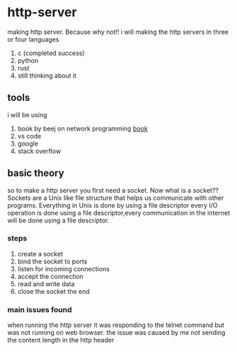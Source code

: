 # http-server
making http server. Because why not!!
i will making the http servers in three or four languages
1. c (completed success)
2. python
3. rust
4. still thinking about it
## tools
i will be using 
1. book by beej on network programming [book](https://beej.us/guide/bgnet/)
2. vs code
3. google
4. stack overflow

## basic theory
so to make a http server you first need a socket. Now what is a socket?? Sockets are a Unix like file structure that helps us communicate with other programs. Everything in Unix is done by using a file descriptor every I/O operation is done using a file descriptor,every communication in the internet will be done using a file descriptor.


### steps

1. create a socket
2. bind the socket to ports
3. listen for incoming connections
4. accept the connection
5. read and write data
6. close the socket
 the end


 ### main issues found 
 when running the http server it was responding to the telnet command but was not running on web browser.
 the issue was caused by me not sending the content length in the http header



